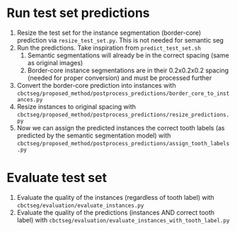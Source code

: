 # Run test set predictions

1. Resize the test set for the instance segmentation (border-core) prediction via `resize_test_set.py`. This is not needed for semantic seg
2. Run the predictions. Take inspiration from `predict_test_set.sh`
     1. Semantic segmentations will already be in the correct spacing (same as original images)
     2. Border-core instance segmentations are in their 0.2x0.2x0.2 spacing (needed for proper conversion) and must be processed further
3. Convert the border-core prediction into instances with `cbctseg/proposed_method/postprocess_predictions/border_core_to_instances.py`
4. Resize instances to original spacing with `cbctseg/proposed_method/postprocess_predictions/resize_predictions.py`
5. Now we can assign the predicted instances the correct tooth labels (as predicted by the semantic segmentation model) with `cbctseg/proposed_method/postprocess_predictions/assign_tooth_labels.py`

# Evaluate test set

1. Evaluate the quality of the instances (regardless of tooth label) with `cbctseg/evaluation/evaluate_instances.py`
2. Evaluate the quality of the predictions (instances AND correct tooth label) with `cbctseg/evaluation/evaluate_instances_with_tooth_label.py`